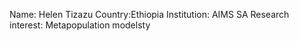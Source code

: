 Name: Helen Tizazu
Country:Ethiopia 
Institution: AIMS SA
Research interest:  Metapopulation modelsty
